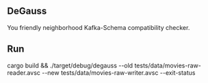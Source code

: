 ## DeGauss
You friendly neighborhood Kafka-Schema compatibility checker.

## Run

cargo build && ./target/debug/degauss --old tests/data/movies-raw-reader.avsc  --new tests/data/movies-raw-writer.avsc --exit-status
